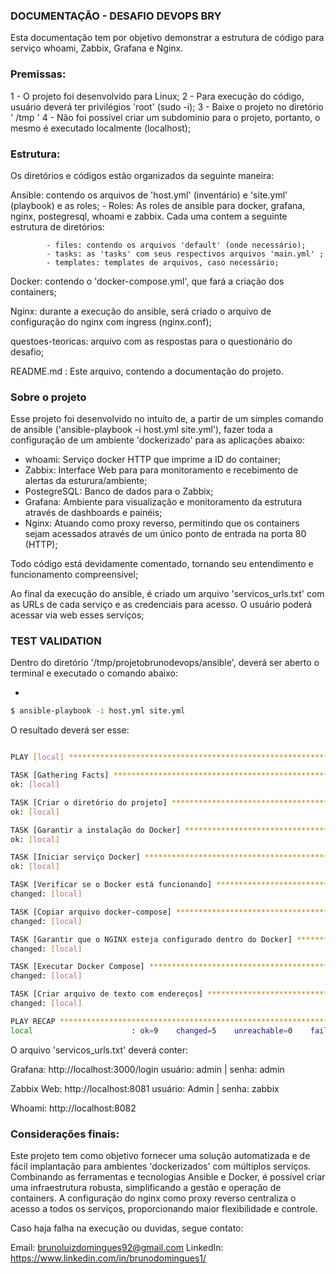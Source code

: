 ### DOCUMENTAÇÃO - DESAFIO DEVOPS BRY ###

Esta documentação tem por objetivo demonstrar a estrutura de código para serviço whoami, Zabbix, Grafana e Nginx.

### Premissas:

1 - O projeto foi desenvolvido para Linux;
2 - Para execução do código, usuário deverá ter privilégios 'root' (sudo -i);
3 - Baixe o projeto no diretório ' /tmp '
4 - Não foi possível criar um subdominio para o projeto, portanto, o mesmo é executado localmente (localhost);


### Estrutura:

Os diretórios e códigos estão organizados da seguinte maneira:

Ansible: contendo os arquivos de 'host.yml' (inventário) e 'site.yml' (playbook) e as roles;
    - Roles:
            As roles de ansible para docker, grafana, nginx, postegresql, whoami e zabbix. Cada uma contem a seguinte estrutura de diretórios:

            - files: contendo os arquivos 'default' (onde necessário);
            - tasks: as 'tasks' com seus respectivos arquivos 'main.yml' ;
            - templates: templates de arquivos, caso necessário;

Docker: contendo o 'docker-compose.yml', que fará a criação dos containers;

Nginx: durante a execução do ansible, será criado o arquivo de configuração do nginx com ingress (nginx.conf);

questoes-teoricas: arquivo com as respostas para o questionário do desafio;

README.md : Este arquivo, contendo a documentação do projeto.


### Sobre o projeto

Esse projeto foi desenvolvido no intuíto de, a partir de um simples comando de ansible ('ansible-playbook -i host.yml site.yml'), fazer toda a configuração de um ambiente 'dockerizado' para as aplicações abaixo:

- whoami: Serviço docker HTTP que imprime a ID do container;
- Zabbix: Interface Web para para monitoramento e recebimento de alertas da esturura/ambiente;
- PostegreSQL: Banco de dados para o Zabbix;
- Grafana: Ambiente para visualização e monitoramento da estrutura através de dashboards e painéis; 
- Nginx: Atuando como proxy reverso, permitindo que os containers sejam acessados através de um único ponto de entrada na porta 80 (HTTP);


Todo código está devidamente comentado, tornando seu entendimento e funcionamento compreensível;

Ao final da execução do ansible, é criado um arquivo 'servicos_urls.txt' com as URLs de cada serviço e as credenciais para acesso. O usuário poderá acessar via web esses serviços;

### TEST VALIDATION

Dentro do diretório '/tmp/projetobrunodevops/ansible', deverá ser aberto o terminal e executado o comando abaixo:

-
``` bash
$ ansible-playbook -i host.yml site.yml 

```

O resultado deverá ser esse:

``` bash

PLAY [local] *******************************************************************

TASK [Gathering Facts] *********************************************************
ok: [local]

TASK [Criar o diretório do projeto] ********************************************
ok: [local]

TASK [Garantir a instalação do Docker] *****************************************
ok: [local]

TASK [Iniciar serviço Docker] **************************************************
ok: [local]

TASK [Verificar se o Docker está funcionando] **********************************
changed: [local]

TASK [Copiar arquivo docker-compose] *******************************************
changed: [local]

TASK [Garantir que o NGINX esteja configurado dentro do Docker] ****************
changed: [local]

TASK [Executar Docker Compose] *************************************************
changed: [local]

TASK [Criar arquivo de texto com endereços] ************************************
changed: [local]

PLAY RECAP *********************************************************************
local                      : ok=9    changed=5    unreachable=0    failed=0    skipped=0    rescued=0    ignored=0

```

O arquivo 'servicos_urls.txt' deverá conter:

Grafana: http://localhost:3000/login
usuário: admin | senha: admin

Zabbix Web: http://localhost:8081
usuário: Admin | senha: zabbix

Whoami: http://localhost:8082


### Considerações finais:

Este projeto tem como objetivo fornecer uma solução automatizada e de fácil implantação para ambientes 'dockerizados' com múltiplos serviços. Combinando as ferramentas e tecnologias Ansible e Docker, é possível criar uma infraestrutura robusta, simplificando a gestão e operação de containers. A configuração do nginx como proxy reverso centraliza o acesso a todos os serviços, proporcionando maior flexibilidade e controle.

Caso haja falha na execução ou duvidas, segue contato:

Email: brunoluizdomingues92@gmail.com
LinkedIn: https://www.linkedin.com/in/brunodomingues1/


